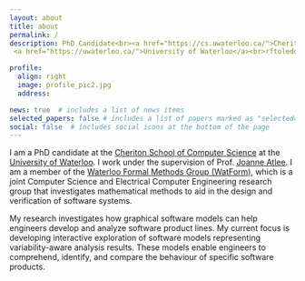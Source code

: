 ```yaml
---
layout: about
title: about
permalink: /
description: PhD Candidate<br><a href="https://cs.uwaterloo.ca/">Cheriton School of Computer Science</a><br>
 <a href="https://uwaterloo.ca/">University of Waterloo</a><br>rftoledo@uwaterloo.ca

profile:
  align: right
  image: profile_pic2.jpg
  address: 

news: true  # includes a list of news items
selected_papers: false # includes a list of papers marked as "selected={true}"
social: false  # includes social icons at the bottom of the page
---
```


I am a PhD candidate at the [Cheriton School of Computer Science](https://cs.uwaterloo.ca/) at the [University of Waterloo](https://uwaterloo.ca/). I work under the supervision of Prof. [Joanne Atlee](https://cs.uwaterloo.ca/~jmatlee/index.shtml). I am a member of the [Waterloo Formal Methods Group (WatForm)](https://watform.uwaterloo.ca/), which is a joint Computer Science and Electrical Computer Engineering research group that investigates mathematical methods to aid in the design and verification of software systems.

My research investigates how graphical software models can help engineers develop and analyze software product lines. My current focus is developing interactive exploration of software models representing variability-aware analysis results. These models enable engineers to comprehend, identify, and compare the behaviour of specific software products.

